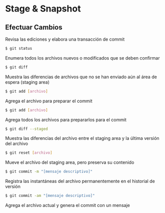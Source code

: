 # Stage & Snapshot

## Efectuar Cambios

Revisa las ediciones y elabora una transacción de commit

```bash
$ git status
```

Enumera todos los archivos nuevos o modificados que se deben confirmar

```bash
$ git diff
```

Muestra las diferencias de archivos que no se han enviado aún al área de espera (staging area)

```bash
$ git add [archivo]
```

Agrega el archivo para preparar el commit

```bash
$ git add [archivo]
```

Agrega todos los archivos para prepararlos para el commit

```bash
$ git diff --staged
```

Muestra las diferencias del archivo entre el staging area y la última versión del archivo

```bash
$ git reset [archivo]
```

Mueve el archivo del staging area, pero preserva su contenido

```bash
$ git commit -m "[mensaje descriptivo]"
```

Registra las instantáneas del archivo permanentemente en el historial de versión

```bash
$ git commit -am "[mensaje descriptivo]"
```

Agrega el archivo actual y genera el commit con un mensaje
